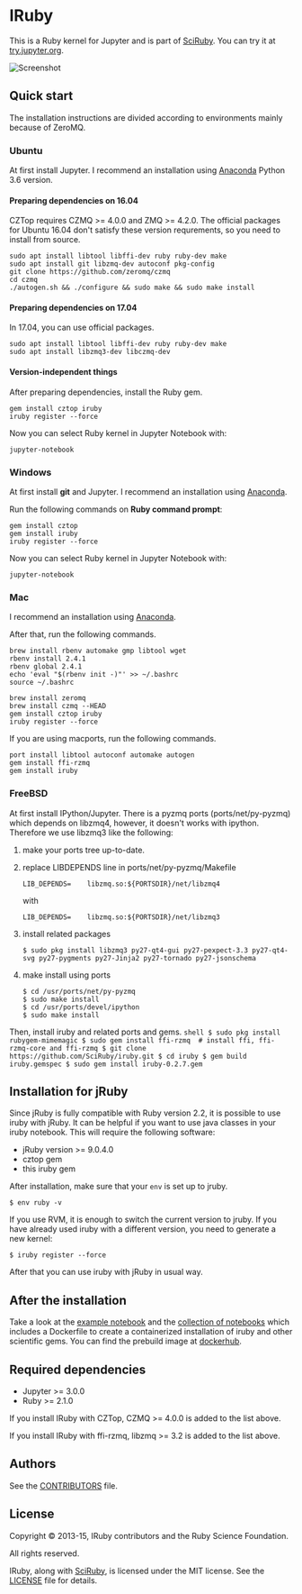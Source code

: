 # IRuby

This is a Ruby kernel for Jupyter and is part of [SciRuby](http://sciruby.com/). You can try it at [try.jupyter.org](http://try.jupyter.org/).

![Screenshot](https://cloud.githubusercontent.com/assets/50754/7956845/3fa46df8-09e3-11e5-8641-f5b8669061b5.png)

## Quick start
The installation instructions are divided according to environments mainly because of ZeroMQ.

### Ubuntu
At first install Jupyter. I recommend an installation using [Anaconda](https://www.anaconda.com/download/) Python 3.6 version.

#### Preparing dependencies on 16.04
CZTop requires CZMQ >= 4.0.0 and ZMQ >= 4.2.0.  The official packages for Ubuntu 16.04 don't satisfy these version requrements, so you need to install from source.

```shell
sudo apt install libtool libffi-dev ruby ruby-dev make
sudo apt install git libzmq-dev autoconf pkg-config
git clone https://github.com/zeromq/czmq
cd czmq
./autogen.sh && ./configure && sudo make && sudo make install
```

#### Preparing dependencies on 17.04
In 17.04, you can use official packages.

```shell
sudo apt install libtool libffi-dev ruby ruby-dev make
sudo apt install libzmq3-dev libczmq-dev
```

#### Version-independent things
After preparing dependencies, install the Ruby gem.

```shell
gem install cztop iruby
iruby register --force
```

Now you can select Ruby kernel in Jupyter Notebook with:

    jupyter-notebook

### Windows
At first install **git** and Jupyter. I recommend an installation using [Anaconda](https://www.anaconda.com/download/).

Run the following commands on **Ruby command prompt**:

```shell
gem install cztop
gem install iruby
iruby register --force
```

Now you can select Ruby kernel in Jupyter Notebook with:

    jupyter-notebook

### Mac
I recommend an installation using [Anaconda](https://www.anaconda.com/download/).

After that, run the following commands.

```shell
brew install rbenv automake gmp libtool wget
rbenv install 2.4.1
rbenv global 2.4.1
echo 'eval "$(rbenv init -)"' >> ~/.bashrc
source ~/.bashrc

brew install zeromq
brew install czmq --HEAD
gem install cztop iruby
iruby register --force
```

If you are using macports, run the following commands.

    port install libtool autoconf automake autogen
    gem install ffi-rzmq
    gem install iruby


### FreeBSD

At first install IPython/Jupyter.
There is a pyzmq ports (ports/net/py-pyzmq) which depends on libzmq4, however, it doesn't works with ipython.
Therefore we use libzmq3 like the following:

1. make your ports tree up-to-date.
2. replace LIBDEPENDS line in ports/net/py-pyzmq/Makefile

    ```shell
    LIB_DEPENDS=    libzmq.so:${PORTSDIR}/net/libzmq4
    ```
    with
    ```shell
    LIB_DEPENDS=    libzmq.so:${PORTSDIR}/net/libzmq3
    ```
3. install related packages

    ```shell
    $ sudo pkg install libzmq3 py27-qt4-gui py27-pexpect-3.3 py27-qt4-svg py27-pygments py27-Jinja2 py27-tornado py27-jsonschema
    ```
4. make install using ports

    ```shell
    $ cd /usr/ports/net/py-pyzmq
    $ sudo make install
    $ cd /usr/ports/devel/ipython
    $ sudo make install
    ```
Then, install iruby and related ports and gems.
    ```shell
    $ sudo pkg install rubygem-mimemagic
    $ sudo gem install ffi-rzmq  # install ffi, ffi-rzmq-core and ffi-rzmq
    $ git clone https://github.com/SciRuby/iruby.git
    $ cd iruby
    $ gem build iruby.gemspec
    $ sudo gem install iruby-0.2.7.gem
    ```
## Installation for jRuby

Since jRuby is fully compatible with Ruby version 2.2, it is possible to use iruby with jRuby.
It can be helpful if you want to use java classes in your iruby notebook.
This will require the following software:
* jRuby version >= 9.0.4.0
* cztop gem
* this iruby gem

After installation, make sure that your `env` is set up to jruby.
```shell
$ env ruby -v
```
If you use RVM, it is enough to switch the current version to jruby.
If you have already used iruby with a different version, you need to generate a new kernel:
```shell
$ iruby register --force
```
After that you can use iruby with jRuby in usual way.

## After the installation

Take a look at the [example notebook](http://nbviewer.ipython.org/urls/raw.github.com/SciRuby/sciruby-notebooks/master/getting_started.ipynb)
and the [collection of notebooks](https://github.com/SciRuby/sciruby-notebooks/) which includes a Dockerfile to create a containerized installation of iruby
and other scientific gems. You can find the prebuild image at [dockerhub](https://registry.hub.docker.com/u/minad/sciruby-notebooks/).


## Required dependencies

* Jupyter >= 3.0.0
* Ruby >= 2.1.0

If you install IRuby with CZTop, CZMQ >= 4.0.0 is added to the list above.

If you install IRuby with ffi-rzmq, libzmq >= 3.2 is added to the list above.

## Authors

See the [CONTRIBUTORS](CONTRIBUTORS) file.

## License

Copyright © 2013-15, IRuby contributors and the Ruby Science Foundation.

All rights reserved.

IRuby, along with [SciRuby](http://sciruby.com/), is licensed under the MIT license. See the [LICENSE](LICENSE) file for details.
